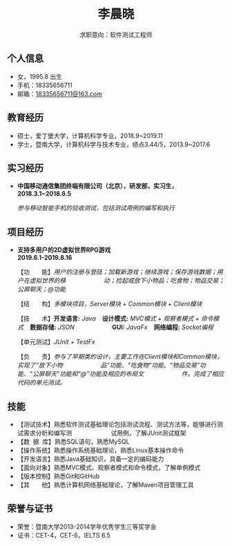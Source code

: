  <center>
         <div>          
             <h1>李晨晓</h1>
             <div>
                <span>
                    求职意向：软件测试工程师
                </span>
             </div>
         </div>
 </center>

 ## 个人信息 

 - 女，1995.8 出生
 - 手机：18335656711
 - 邮箱：18335656711@163.com

## 教育经历

- 硕士，爱丁堡大学，计算机科学专业，2018.9~2019.11
- 学士，暨南大学，计算机科学与技术专业，绩点3.44/5，2013.9~2017.6


## 实习经历

- **中国移动通信集团终端有限公司（北京），研发部，实习生，2018.3.1~2018.6.5**
   
  *参与移动智能手机的验收测试，包括测试用例的编写和执行*

## 项目经历

- **支持多用户的2D虚拟世界RPG游戏**       *&emsp;&emsp;&emsp;&emsp;&emsp;&emsp;&emsp;&emsp;&emsp;&emsp;&emsp;&emsp;&emsp;&emsp;&emsp;&emsp;&emsp;&nbsp;*           **2019.6.1-2019.8.16**

  【功&emsp;&emsp;能】*用户的注册与登陆；加载新游戏；继续游戏；保存游戏数据；用户在虚拟世界的移* &emsp;&emsp;&emsp;&emsp;&nbsp;&nbsp;&nbsp;&nbsp;&nbsp;&nbsp; *动；捡起或放下小物品；吃食物；物品交易；公屏聊天；@功能*
  
  【结&emsp;&emsp;构】*多模块项目，Server模块 + Common模块 + Client模块*
  
  【技&emsp;&emsp;术】**开发语言:** *Java* &ensp; **设计模式:** *MVC模式 + 观察者模式 + 命令模式* &ensp; **数据存储:** *JSON* &emsp;&emsp;&emsp;&emsp;&nbsp;&nbsp;&nbsp;&nbsp;&nbsp;&nbsp; **GUI:** *JavaFx* &ensp; **网络编程:** *Socket编程*
         
  【单元测试】*JUnit + TestFx*
  
  【负&emsp;&emsp;责】*参与了早期类的设计，主要工作在Client模块和Common模块，实现了“放下小物* &emsp;&emsp;&emsp;&emsp;&nbsp;&nbsp;&nbsp;&nbsp;&nbsp;&nbsp; *品”功能、“吃食物”功能、“物品交易”功能、“公屏聊天”功能和“@”功能及相应的布局文* &emsp;&emsp;&emsp;&emsp;&nbsp;&nbsp;&nbsp;&nbsp;&nbsp;&nbsp; *件。完成了相应代码的单元测试。*

## 技能

- 【测试技术】熟悉软件测试基础理论包括测试流程、测试方法等，能够进行测试需求分析和编写测 *&nbsp;&nbsp;&nbsp;&nbsp;&nbsp;&ensp;&ensp;&ensp;&nbsp;&nbsp;&nbsp;&nbsp;&nbsp;&nbsp;&nbsp;&emsp;* 试用例，了解JUnit测试框架
- 【数&nbsp;&nbsp;据&nbsp;&nbsp;库】熟悉SQL语句，熟悉MySQL
- 【操作系统】熟悉操作系统基础理论，熟悉Linux基本操作命令
- 【开发语言】熟悉Java基础知识，具备一定的编码能力
- 【面向对象】熟悉MVC模式、观察者模式和命令模式，了解单例模式
- 【版本控制】熟悉Git和GitHub
- 【其&emsp;&emsp;他】熟悉计算机网络基础理论，了解Maven项目管理工具

## 荣誉与证书
- 荣誉：暨南大学2013-2014学年优秀学生三等奖学金
- 证书：CET-4，CET-6，IELTS 6.5

